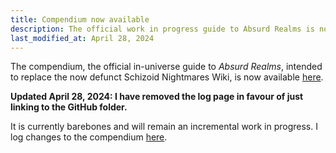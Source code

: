 ```yaml
---
title: Compendium now available
description: The official work in progress guide to Absurd Realms is now available
last_modified_at: April 28, 2024
---
```


The compendium, the official in-universe guide to *Absurd Realms*, intended to replace the now defunct Schizoid Nightmares Wiki, is now available [here](/compendium/).

**Updated April 28, 2024: I have removed the log page in favour of just linking to the GitHub folder.**

It is currently barebones and will remain an incremental work in progress. I log changes to the compendium <a href="https://github.com/schizoidnightmares/absurdrealms.com/tree/master/compendium" target="_blank">here</a>.